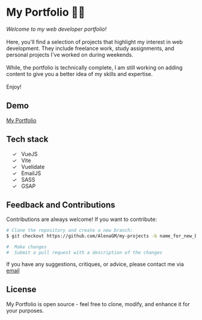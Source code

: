 # My Portfolio 👩‍🎨

_Welcome to my web developer portfolio!_<br><br>
Here, you'll find a selection of projects that highlight my interest in web development. They include freelance work, study assignments, and personal projects I've worked on during weekends. <br><br>
While, the portfolio is technically complete, I am still working on adding content to give you a better idea of my skills and expertise.<br><br> 
Enjoy!

## Demo

[My Portfolio]

## Tech stack

&nbsp;&nbsp;&nbsp;&nbsp;&check;&nbsp;&nbsp; VueJS<br>
&nbsp;&nbsp;&nbsp;&nbsp;&check;&nbsp;&nbsp; Vite<br>
&nbsp;&nbsp;&nbsp;&nbsp;&check;&nbsp;&nbsp; Vuelidate<br>
&nbsp;&nbsp;&nbsp;&nbsp;&check;&nbsp;&nbsp; EmailJS<br>
&nbsp;&nbsp;&nbsp;&nbsp;&check;&nbsp;&nbsp; SASS<br>
&nbsp;&nbsp;&nbsp;&nbsp;&check;&nbsp;&nbsp; GSAP<br>

## Feedback and Contributions

Contributions are always welcome! If you want to contribute:

```bash
# Clone the repository and create a new branch:
$ git checkout https://github.com/AlenaGM/my-projects -b name_for_new_branch

#  Make changes
#  Submit a pull request with a description of the changes
```

If you have any suggestions, critiques, or advice, please contact me via [email] 


## License
My Portfolio is open source - feel free to clone, modify, and enhance it for your purposes.


   [My Portfolio]: <https://alenag.netlify.app/>
   [email]: <mailto: alena.guillaume@yahoo.com />
